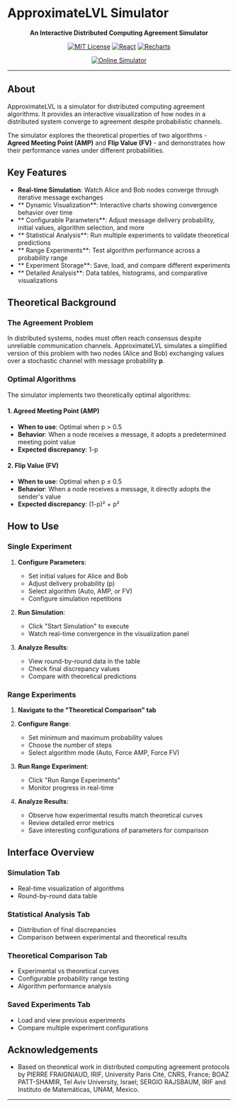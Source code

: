 # ApproximateLVL Simulator

<div align="center">

**An Interactive Distributed Computing Agreement Simulator**

[![MIT License](https://img.shields.io/badge/License-MIT-green.svg)](https://opensource.org/licenses/MIT)
[![React](https://img.shields.io/badge/React-18.x-blue.svg)](https://reactjs.org/)
[![Recharts](https://img.shields.io/badge/Recharts-2.x-purple.svg)](https://recharts.org/)




</div>

<div align="center">
  <a href="https://notgigi.github.io/ApproximateLVL/" target="_blank">
    <img src="https://img.shields.io/badge/Online_Simulator-FF5722?style=for-the-badge" alt="Online Simulator">
  </a>
</div>


---

##  About

ApproximateLVL is a simulator for distributed computing agreement algorithms. It provides an interactive visualization of how nodes in a distributed system converge to agreement despite probabilistic channels.

The simulator explores the theoretical properties of two algorithms - **Agreed Meeting Point (AMP)** and **Flip Value (FV)** - and demonstrates how their performance varies under different probabilities.

##  Key Features

- **Real-time Simulation**: Watch Alice and Bob nodes converge through iterative message exchanges
- ** Dynamic Visualization**: Interactive charts showing convergence behavior over time
- ** Configurable Parameters**: Adjust message delivery probability, initial values, algorithm selection, and more
- ** Statistical Analysis**: Run multiple experiments to validate theoretical predictions
- ** Range Experiments**: Test algorithm performance across a probability range
- ** Experiment Storage**: Save, load, and compare different experiments
- ** Detailed Analysis**: Data tables, histograms, and comparative visualizations

##  Theoretical Background

### The Agreement Problem

In distributed systems, nodes must often reach consensus despite unreliable communication channels. ApproximateLVL simulates a simplified version of this problem with two nodes (Alice and Bob) exchanging values over a stochastic channel with message probability **p**.

### Optimal Algorithms

The simulator implements two theoretically optimal algorithms:

#### 1. Agreed Meeting Point (AMP)
- **When to use**: Optimal when p > 0.5
- **Behavior**: When a node receives a message, it adopts a predetermined meeting point value
- **Expected discrepancy**: 1-p

#### 2. Flip Value (FV)
- **When to use**: Optimal when p ≤ 0.5
- **Behavior**: When a node receives a message, it directly adopts the sender's value
- **Expected discrepancy**: (1-p)² + p²

##  How to Use

### Single Experiment

1. **Configure Parameters**:
   - Set initial values for Alice and Bob
   - Adjust delivery probability (p)
   - Select algorithm (Auto, AMP, or FV)
   - Configure simulation repetitions

2. **Run Simulation**:
   - Click "Start Simulation" to execute
   - Watch real-time convergence in the visualization panel

3. **Analyze Results**:
   - View round-by-round data in the table
   - Check final discrepancy values
   - Compare with theoretical predictions

### Range Experiments

1. **Navigate to the "Theoretical Comparison" tab**

2. **Configure Range**:
   - Set minimum and maximum probability values
   - Choose the number of steps
   - Select algorithm mode (Auto, Force AMP, Force FV)

3. **Run Range Experiment**:
   - Click "Run Range Experiments"
   - Monitor progress in real-time

4. **Analyze Results**:
   - Observe how experimental results match theoretical curves
   - Review detailed error metrics
   - Save interesting configurations of parameters for comparison

##  Interface Overview

### Simulation Tab
- Real-time visualization of algorithms
- Round-by-round data table

### Statistical Analysis Tab
- Distribution of final discrepancies
- Comparison between experimental and theoretical results

### Theoretical Comparison Tab
- Experimental vs theoretical curves
- Configurable probability range testing
- Algorithm performance analysis

### Saved Experiments Tab
- Load and view previous experiments
- Compare multiple experiment configurations


##  Acknowledgements

- Based on theoretical work in distributed computing agreement protocols by PIERRE FRAIGNIAUD, IRIF, University Paris Cité, CNRS, France; BOAZ PATT-SHAMIR, Tel Aviv University, Israel; SERGIO RAJSBAUM, IRIF and Instituto de Matemáticas, UNAM, Mexico.


---


